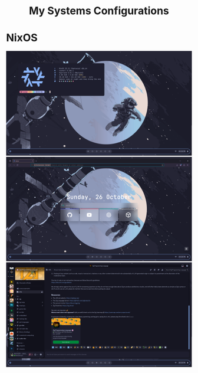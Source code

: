 <h1 align="center">My Systems Configurations</h1>

# NixOS
<img src="./assets/showcase/desktop.png" alt="A hyprland dekstop with a open terminal, everything in catppuccin theme">
<img src="./assets/showcase/firefox.png" alt="Firefox with catppuccin theme">
<img src="./assets/showcase/discord.png" alt="Vesktop (Discord + Vencord) with Catppuccin Theme">
